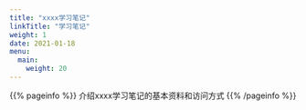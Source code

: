 ```yaml
---
title: "xxxx学习笔记"
linkTitle: "学习笔记"
weight: 1
date: 2021-01-18
menu:
  main:
    weight: 20
---
```


{{% pageinfo %}}
介绍xxxx学习笔记的基本资料和访问方式
{{% /pageinfo %}}




